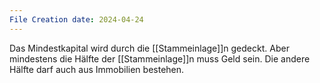 ```yaml
---
File Creation date: 2024-04-24
---
```


Das Mindestkapital wird durch die [[Stammeinlage]]n gedeckt. Aber mindestens die Hälfte der [[Stammeinlage]]n muss Geld sein. Die andere Hälfte darf auch aus Immobilien bestehen.